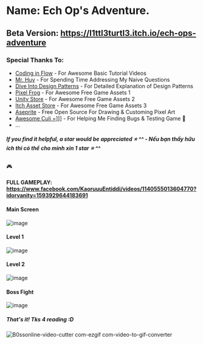 # Name: Ech Op's Adventure.
## Beta Version: https://l1ttl3turtl3.itch.io/ech-ops-adventure
### Special Thanks To:
* <a href="https://www.youtube.com/@codinginflow">Coding in Flow</a> - For Awesome Basic Tutorial Videos
* <a href="https://www.tiktok.com/@gamedevtoi">Mr. Huy</a> - For Spending Time Addressing My Naive Questions
* <a href="https://www.studocu.com/vn/document/truong-dai-hoc-thai-binh-duong/chinh-tri-mac/pdfcoffeecom-dive-into-design-patterns-pdf-freepdf/66178004">Dive Into Design Patterns</a> - For Detailed Explanation of Design Patterns
* <a href="https://pixelfrog-assets.itch.io/">Pixel Frog</a> - For Awesome Free Game Assets 1
* <a href="https://assetstore.unity.com/">Unity Store</a> - For Awesome Free Game Assets 2
* <a href="https://itch.io/game-assets/">Itch Asset Store</a> - For Awesome Free Game Assets 3
* <a href="https://github.com/aseprite/aseprite">Aseprite</a> - Free Open Source For Drawing & Customing Pixel Art 
* <a href="https://github.com/huytl2107">Awesome Culi =]]]</a> - For Helping Me Finding Bugs & Testing Game 💯
* ...
##### If you find it helpful, a star would be appreciated ⭐ **^^**  - Nếu bạn thấy hữu ích thì có thể cho mình xin 1 star ⭐ **^^**
🎮 
#### FULL GAMEPLAY: https://www.facebook.com/KaoruuuEntiddi/videos/1140555013604770?idorvanity=1593929644183691

#### Main Screen
![image](https://github.com/1609Dzuaa/Simple-2D-Game/assets/106080372/da60e555-ef0e-4520-aa21-7d097e7936d5)
#### Level 1
![image](https://github.com/1609Dzuaa/Simple-2D-Game/assets/106080372/f7f79915-32ed-4ded-bfdb-f93fc07b40ed)
#### Level 2
![image](https://github.com/1609Dzuaa/Simple-2D-Game/assets/106080372/fbdaaa89-023e-47eb-adf3-3d63c79050d7)
#### Boss Fight
![image](https://github.com/1609Dzuaa/Simple-2D-Game/assets/106080372/c9b8f975-43da-4558-8ab6-76c99ce1405f)

##### That's it! Tks 4 reading :D
![B0ssonline-video-cutter com-ezgif com-video-to-gif-converter](https://github.com/1609Dzuaa/Simple-2D-Game/assets/106080372/4acbd8c0-f4b6-4305-9d12-1189d313522c)
